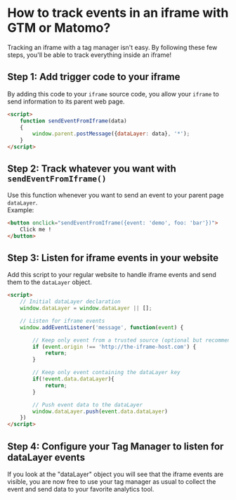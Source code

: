 # How to track events in an iframe with GTM or Matomo?

Tracking an iframe with a tag manager isn't easy. By following these few steps, you'll be able to track everything inside an iframe!

## Step 1: Add trigger code to your iframe

By adding this code to your `iframe` source code, you allow your `iframe` to send information to its parent web page.

```html
<script>
    function sendEventFromIframe(data)
    {
        window.parent.postMessage({dataLayer: data}, '*'); 
    }
</script>
```

## Step 2: Track whatever you want with `sendEventFromIframe()`

Use this function whenever you want to send an event to your parent page `dataLayer`.
<br>
Example:

```html
<button onclick="sendEventFromIframe({event: 'demo', foo: 'bar'})">
    Click me !
</button>
```

## Step 3: Listen for iframe events in your website

Add this script to your regular website to handle iframe events and send them to the `dataLayer` object.

```html
<script>
    // Initial dataLayer declaration
    window.dataLayer = window.dataLayer || [];

    // Listen for iframe events
    window.addEventListener('message', function(event) {

        // Keep only event from a trusted source (optional but recommended)
        if (event.origin !== 'http://the-iframe-host.com') {
            return;
        }

        // Keep only event containing the dataLayer key
        if(!event.data.dataLayer){
            return;
        }

        // Push event data to the dataLayer
        window.dataLayer.push(event.data.dataLayer)
    })
</script>
```

## Step 4: Configure your Tag Manager to listen for dataLayer events

If you look at the "dataLayer" object you will see that the iframe events are visible, you are now free to use your tag manager as usual to collect the event and send data to your favorite analytics tool.
